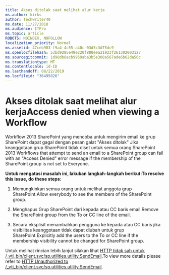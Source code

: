 ```yaml
---
title: Akses ditolak saat melihat alur kerja
ms.author: kirks
author: Techwriter40
ms.date: 11/27/2018
ms.audience: ITPro
ms.topic: article
ROBOTS: NOINDEX, NOFOLLOW
localization_priority: Normal
ms.assetid: 47ceb983-f9a4-4c55-a40c-03d5c3d75dc9
ms.openlocfilehash: 53bd9285e49e220f880eea21923f261302003127
ms.sourcegitcommit: 1d98db8acb9959aba3b5e308a567ade6b62da56c
ms.translationtype: MT
ms.contentlocale: id-ID
ms.lasthandoff: 08/22/2019
ms.locfileid: "36495826"
---
```

# <a name="access-denied-when-viewing-a-workflow"></a><span data-ttu-id="ecd16-102">Akses ditolak saat melihat alur kerja</span><span class="sxs-lookup"><span data-stu-id="ecd16-102">Access denied when viewing a Workflow</span></span>

<span data-ttu-id="ecd16-103">Workflow 2013 SharePoint yang mencoba untuk mengirim email ke grup SharePoint dapat gagal dengan pesan galat "Akses ditolak" Jika keanggotaan grup SharePoint tidak diset untuk semua orang.</span><span class="sxs-lookup"><span data-stu-id="ecd16-103">SharePoint 2013 Workflows that attempt to send an email to a SharePoint group can fail with an "Access Denied" error message if the membership of the SharePoint group is not set to Everyone.</span></span>
  
 <span data-ttu-id="ecd16-104">**Untuk mengatasi masalah ini, lakukan langkah-langkah berikut:**</span><span class="sxs-lookup"><span data-stu-id="ecd16-104">**To resolve this issue, do these steps:**</span></span>
  
 1. <span data-ttu-id="ecd16-105">Memungkinkan semua orang untuk melihat anggota grup SharePoint.</span><span class="sxs-lookup"><span data-stu-id="ecd16-105">Allow everybody to see the members of the SharePoint group.</span></span>
  
 2. <span data-ttu-id="ecd16-106">Menghapus Grup SharePoint dari kepada atau CC baris email.</span><span class="sxs-lookup"><span data-stu-id="ecd16-106">Remove the SharePoint group from the To or CC line of the email.</span></span>
  
 3. <span data-ttu-id="ecd16-107">Secara eksplisit menambahkan pengguna ke kepada atau CC baris jika visibilitas keanggotaan tidak dapat diubah untuk grup SharePoint.</span><span class="sxs-lookup"><span data-stu-id="ecd16-107">Explicitly add the users to the To or CC line if the membership visibility cannot be changed for SharePoint group.</span></span>
  
<span data-ttu-id="ecd16-108">Untuk melihat rincian lebih lanjut silakan lihat [HTTP tidak sah untuk /_vti_bin/client.svc/sp.utilities.utility.SendEmail](https://go.microsoft.com/fwlink/?linkid=2044694&amp;clcid=0x409).</span><span class="sxs-lookup"><span data-stu-id="ecd16-108">To view more details please refer to [HTTP Unauthorized to /_vti_bin/client.svc/sp.utilities.utility.SendEmail](https://go.microsoft.com/fwlink/?linkid=2044694&amp;clcid=0x409).</span></span>
  